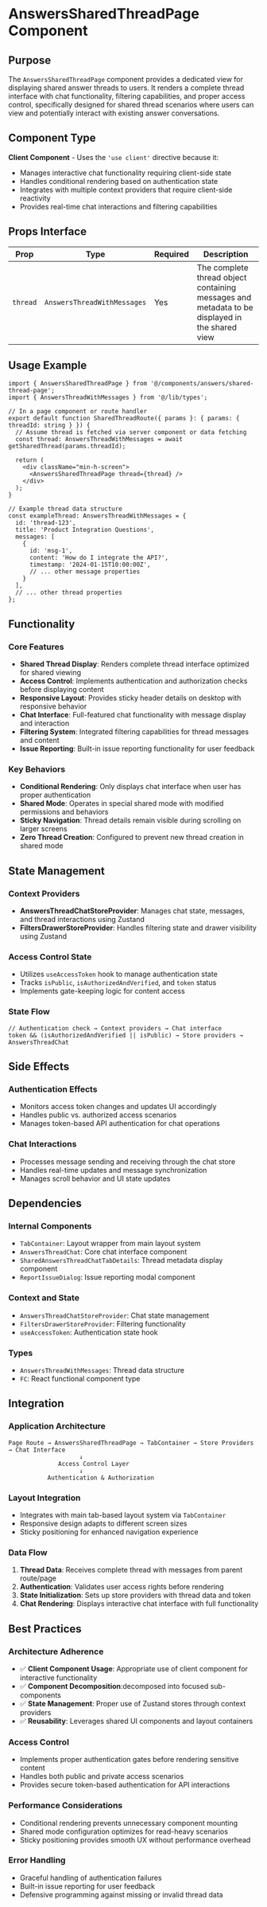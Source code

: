 # AnswersSharedThreadPage Component

## Purpose
The `AnswersSharedThreadPage` component provides a dedicated view for displaying shared answer threads to users. It renders a complete thread interface with chat functionality, filtering capabilities, and proper access control, specifically designed for shared thread scenarios where users can view and potentially interact with existing answer conversations.

## Component Type
**Client Component** - Uses the `'use client'` directive because it:
- Manages interactive chat functionality requiring client-side state
- Handles conditional rendering based on authentication state
- Integrates with multiple context providers that require client-side reactivity
- Provides real-time chat interactions and filtering capabilities

## Props Interface

| Prop | Type | Required | Description |
|------|------|----------|-------------|
| `thread` | `AnswersThreadWithMessages` | Yes | The complete thread object containing messages and metadata to be displayed in the shared view |

## Usage Example

```tsx
import { AnswersSharedThreadPage } from '@/components/answers/shared-thread-page';
import { AnswersThreadWithMessages } from '@/lib/types';

// In a page component or route handler
export default function SharedThreadRoute({ params }: { params: { threadId: string } }) {
  // Assume thread is fetched via server component or data fetching
  const thread: AnswersThreadWithMessages = await getSharedThread(params.threadId);

  return (
    <div className="min-h-screen">
      <AnswersSharedThreadPage thread={thread} />
    </div>
  );
}

// Example thread data structure
const exampleThread: AnswersThreadWithMessages = {
  id: 'thread-123',
  title: 'Product Integration Questions',
  messages: [
    {
      id: 'msg-1',
      content: 'How do I integrate the API?',
      timestamp: '2024-01-15T10:00:00Z',
      // ... other message properties
    }
  ],
  // ... other thread properties
};
```

## Functionality

### Core Features
- **Shared Thread Display**: Renders complete thread interface optimized for shared viewing
- **Access Control**: Implements authentication and authorization checks before displaying content
- **Responsive Layout**: Provides sticky header details on desktop with responsive behavior
- **Chat Interface**: Full-featured chat functionality with message display and interaction
- **Filtering System**: Integrated filtering capabilities for thread messages and content
- **Issue Reporting**: Built-in issue reporting functionality for user feedback

### Key Behaviors
- **Conditional Rendering**: Only displays chat interface when user has proper authentication
- **Shared Mode**: Operates in special shared mode with modified permissions and behaviors
- **Sticky Navigation**: Thread details remain visible during scrolling on larger screens
- **Zero Thread Creation**: Configured to prevent new thread creation in shared mode

## State Management

### Context Providers
- **AnswersThreadChatStoreProvider**: Manages chat state, messages, and thread interactions using Zustand
- **FiltersDrawerStoreProvider**: Handles filtering state and drawer visibility using Zustand

### Access Control State
- Utilizes `useAccessToken` hook to manage authentication state
- Tracks `isPublic`, `isAuthorizedAndVerified`, and `token` status
- Implements gate-keeping logic for content access

### State Flow
```tsx
// Authentication check → Context providers → Chat interface
token && (isAuthorizedAndVerified || isPublic) → Store providers → AnswersThreadChat
```

## Side Effects

### Authentication Effects
- Monitors access token changes and updates UI accordingly
- Handles public vs. authorized access scenarios
- Manages token-based API authentication for chat operations

### Chat Interactions
- Processes message sending and receiving through the chat store
- Handles real-time updates and message synchronization
- Manages scroll behavior and UI state updates

## Dependencies

### Internal Components
- `TabContainer`: Layout wrapper from main layout system
- `AnswersThreadChat`: Core chat interface component
- `SharedAnswersThreadChatTabDetails`: Thread metadata display component
- `ReportIssueDialog`: Issue reporting modal component

### Context and State
- `AnswersThreadChatStoreProvider`: Chat state management
- `FiltersDrawerStoreProvider`: Filtering functionality
- `useAccessToken`: Authentication state hook

### Types
- `AnswersThreadWithMessages`: Thread data structure
- `FC`: React functional component type

## Integration

### Application Architecture
```
Page Route → AnswersSharedThreadPage → TabContainer → Store Providers → Chat Interface
                    ↓
              Access Control Layer
                    ↓
           Authentication & Authorization
```

### Layout Integration
- Integrates with main tab-based layout system via `TabContainer`
- Responsive design adapts to different screen sizes
- Sticky positioning for enhanced navigation experience

### Data Flow
1. **Thread Data**: Receives complete thread with messages from parent route/page
2. **Authentication**: Validates user access rights before rendering
3. **State Initialization**: Sets up store providers with thread data and token
4. **Chat Rendering**: Displays interactive chat interface with full functionality

## Best Practices

### Architecture Adherence
- ✅ **Client Component Usage**: Appropriate use of client component for interactive functionality
- ✅ **Component Decomposition**:decomposed into focused sub-components
- ✅ **State Management**: Proper use of Zustand stores through context providers
- ✅ **Reusability**: Leverages shared UI components and layout containers

### Access Control
- Implements proper authentication gates before rendering sensitive content
- Handles both public and private access scenarios
- Provides secure token-based authentication for API interactions

### Performance Considerations
- Conditional rendering prevents unnecessary component mounting
- Shared mode configuration optimizes for read-heavy scenarios
- Sticky positioning provides smooth UX without performance overhead

### Error Handling
- Graceful handling of authentication failures
- Built-in issue reporting for user feedback
- Defensive programming against missing or invalid thread data